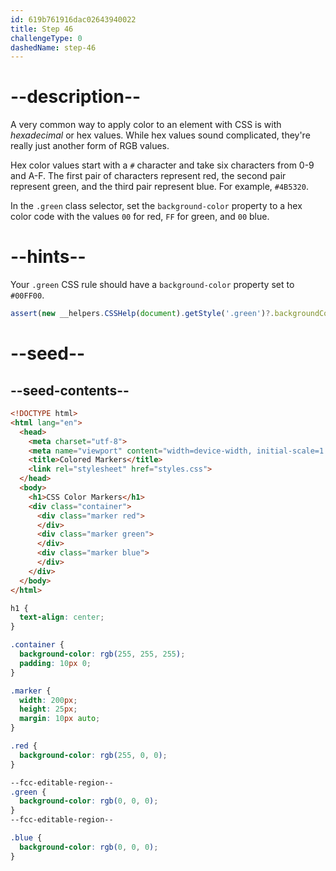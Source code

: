```yaml
---
id: 619b761916dac02643940022
title: Step 46
challengeType: 0
dashedName: step-46
---
```


# --description--

A very common way to apply color to an element with CSS is with <dfn>hexadecimal</dfn> or hex values. While hex values sound complicated, they're really just another form of RGB values.

Hex color values start with a `#` character and take six characters from 0-9 and A-F. The first pair of characters represent red, the second pair represent green, and the third pair represent blue. For example, `#4B5320`.

In the `.green` class selector, set the `background-color` property to a hex color code with the values `00` for red, `FF` for green, and `00` blue.

# --hints--

Your `.green` CSS rule should have a `background-color` property set to `#00FF00`.

```js
assert(new __helpers.CSSHelp(document).getStyle('.green')?.backgroundColor === 'rgb(0, 255, 0)');
```

# --seed--

## --seed-contents--

```html
<!DOCTYPE html>
<html lang="en">
  <head>
    <meta charset="utf-8">
    <meta name="viewport" content="width=device-width, initial-scale=1.0">
    <title>Colored Markers</title>
    <link rel="stylesheet" href="styles.css">
  </head>
  <body>
    <h1>CSS Color Markers</h1>
    <div class="container">
      <div class="marker red">
      </div>
      <div class="marker green">
      </div>
      <div class="marker blue">
      </div>
    </div>
  </body>
</html>
```

```css
h1 {
  text-align: center;
}

.container {
  background-color: rgb(255, 255, 255);
  padding: 10px 0;
}

.marker {
  width: 200px;
  height: 25px;
  margin: 10px auto;
}

.red {
  background-color: rgb(255, 0, 0);
}

--fcc-editable-region--
.green {
  background-color: rgb(0, 0, 0);
}
--fcc-editable-region--

.blue {
  background-color: rgb(0, 0, 0);
}

```
